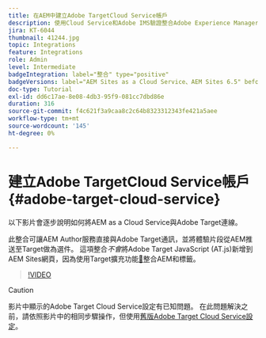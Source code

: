 ```yaml
---
title: 在AEM中建立Adobe TargetCloud Service帳戶
description: 使用Cloud Service和Adobe IMS驗證整合Adobe Experience Manager as a Cloud Service與Adobe Target。
jira: KT-6044
thumbnail: 41244.jpg
topic: Integrations
feature: Integrations
role: Admin
level: Intermediate
badgeIntegration: label="整合" type="positive"
badgeVersions: label="AEM Sites as a Cloud Service、AEM Sites 6.5" before-title="false"
doc-type: Tutorial
exl-id: dd6c17ae-8e08-4db3-95f9-081cc7dbd86e
duration: 316
source-git-commit: f4c621f3a9caa8c2c64b8323312343fe421a5aee
workflow-type: tm+mt
source-wordcount: '145'
ht-degree: 0%

---
```


# 建立Adobe TargetCloud Service帳戶 {#adobe-target-cloud-service}

以下影片會逐步說明如何將AEM as a Cloud Service與Adobe Target連線。

此整合可讓AEM Author服務直接與Adobe Target通訊，並將體驗片段從AEM推送至Target做為選件。  這項整合&#x200B;*不會*&#x200B;將Adobe Target JavaScript (AT.js)新增到AEM Sites網頁，因為使用Target擴充功能[&#128279;](../experience-platform/data-collection/tags/connect-aem-tag-property-using-ims.md)整合AEM和標籤。

>[!VIDEO](https://video.tv.adobe.com/v/41244?quality=12&learn=on)

>[!CAUTION]
>
>影片中顯示的Adobe Target Cloud Service設定有已知問題。 在此問題解決之前，請依照影片中的相同步驟操作，但使用[舊版Adobe Target Cloud Service設定](https://experienceleague.adobe.com/docs/experience-manager-learn/aem-target-tutorial/aem-target-implementation/using-aem-cloud-services.html)。
